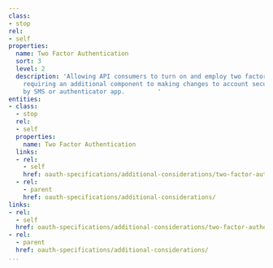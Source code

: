 ```yaml
---
class:
- stop
rel:
- self
properties:
  name: Two Factor Authentication
  sort: 3
  level: 2
  description: 'Allowing API consumers to turn on and employ two factor authentication,
    requiring an additional component to making changes to account security, either
    by SMS or authenticator app.         '
entities:
- class:
  - stop
  rel:
  - self
  properties:
    name: Two Factor Authentication
  links:
  - rel:
    - self
    href: oauth-specifications/additional-considerations/two-factor-authentication.md
  - rel:
    - parent
    href: oauth-specifications/additional-considerations/
links:
- rel:
  - self
  href: oauth-specifications/additional-considerations/two-factor-authentication.md
- rel:
  - parent
  href: oauth-specifications/additional-considerations/
...
```

